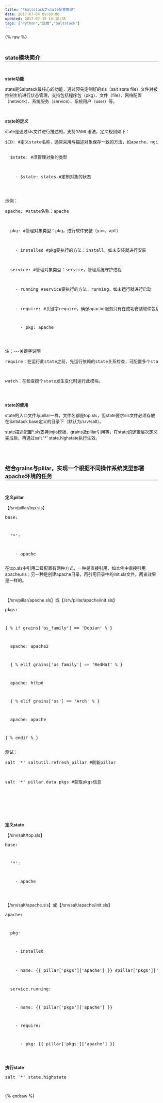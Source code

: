 ```yaml
---
title: "*Saltstack之state配置管理"
date: 2017-07-04 09:00:00
updated: 2017-07-19 10:10:35
tags: ["Python","运维","Saltstack"]
---
```

{% raw %}
<p><br/></p><h1 label="标题居左" style="white-space: normal; font-size: 32px; border-bottom-color: rgb(204, 204, 204); border-bottom-width: 2px; border-bottom-style: solid; padding: 0px 4px 0px 0px; margin: 0px 0px 10px;"><span style="font-size: 18px;"><strong>state模块简介</strong></span></h1><p><br/></p><p><strong>state功能</strong><br/></p><p>state是Saltstack最核心的功能，通过预先定制好的sls（salt state file）文件对被控制主机进行状态管理，支持包括程序包（pkg）、文件（file）、网络配置（network）、系统服务（service）、系统用户（user）等。</p><p><br/></p><p><strong>state的定义</strong></p><p>state是通过sls文件进行描述的，支持YAML语法，定义规则如下：</p><pre class="brush:python;toolbar:false">$ID:&nbsp;#定义state名称，通常采用与描述对象保存一致的方法，如apache、nginx等&nbsp;
&nbsp;&nbsp;$state:&nbsp;#须管理对象的类型
&nbsp;&nbsp;&nbsp;&nbsp;-&nbsp;$state:&nbsp;states&nbsp;#定制对象的状态</pre><p><br/></p><p>示例：</p><pre class="brush:python;toolbar:false">apache:&nbsp;#state名称：apache
&nbsp;&nbsp;pkg:&nbsp;#管理对象类型：pkg，进行软件安装（yum、apt）
&nbsp;&nbsp;&nbsp;&nbsp;-&nbsp;installed&nbsp;#pkg要执行的方法：install，如未安装就进行安装
&nbsp;&nbsp;service:&nbsp;#管理对象类型：service，管理系统守护进程
&nbsp;&nbsp;&nbsp;&nbsp;-&nbsp;running&nbsp;#service要执行的方法：running，如未运行就进行启动
&nbsp;&nbsp;&nbsp;&nbsp;-&nbsp;require:&nbsp;#关键字require，确保apache服务只有在成功安装软件包后才会启动
&nbsp;&nbsp;&nbsp;&nbsp;&nbsp;&nbsp;-&nbsp;pkg:&nbsp;apache</pre><p><br/></p><p>注：---关键字说明</p><pre class="brush:python;toolbar:false">require：在运行此state之前，先运行依赖的state关系检查，可配置多个state依赖对象；
watch：在检查摸个state发生变化时运行此模块。</pre><p>&nbsp;</p><p><strong>state的使用</strong></p><p>state的入口文件与pillar一样，文件名都是top.sls，但state要求sls文件必须存放在Saltstack base定义的目录下（默认为/srv/salt）。</p><p>state描述配置*.sls支持jinjia模板、grains及pillar引用等，在state的逻辑层次定义完成后，再通过salt &#39;*&#39; state.highstate执行生效。</p><p><br/></p><p><br/></p><h1 label="标题居左" style="font-size: 32px; font-weight: bold; border-bottom-color: rgb(204, 204, 204); border-bottom-width: 2px; border-bottom-style: solid; padding: 0px 4px 0px 0px; text-align: left; margin: 0px 0px 10px;"><span style="font-size: 18px;"><strong>结合grains与pillar，实现一个根据不同操作系统类型部署apache环境的任务</strong></span><br/></h1><p><br/></p><p><strong>定义pillar</strong><br/></p><p>【/srv/pillar/top.sls】</p><pre class="brush:python;toolbar:false">base:
&nbsp;&nbsp;&#39;*&#39;:
&nbsp;&nbsp;&nbsp;&nbsp;-&nbsp;apache</pre><p>在top.sls中引用二级配置有两种方式，一种是直接引用，如本例中直接引用apache.sls；另一种是创建apache目录，再引用目录中的init.sls文件，两者效果是一样的。</p><p><br/></p><p>【/srv/pillar/apache.sls】或【/srv/pillar/apache/init.sls】</p><pre class="brush:python;toolbar:false">pkgs:
{&nbsp;%&nbsp;if&nbsp;grains[&#39;os_family&#39;]&nbsp;==&nbsp;&#39;Debian&#39;&nbsp;%&nbsp;}
&nbsp;&nbsp;apache:&nbsp;apache2
&nbsp;&nbsp;{&nbsp;%&nbsp;elif&nbsp;grains[&#39;os_family&#39;]&nbsp;==&nbsp;&#39;RedHat&#39;&nbsp;%&nbsp;}
&nbsp;&nbsp;apache:&nbsp;httpd
&nbsp;&nbsp;{&nbsp;%&nbsp;elif&nbsp;grains[&#39;os&#39;]&nbsp;==&nbsp;&#39;Arch&#39;&nbsp;%&nbsp;}
&nbsp;&nbsp;apache:&nbsp;apache
{&nbsp;%&nbsp;endif&nbsp;%&nbsp;}</pre><p>测试：</p><pre class="brush:python;toolbar:false">salt&nbsp;&#39;*&#39;&nbsp;saltutil.refresh_pillar&nbsp;#刷新pillar
salt&nbsp;&#39;*&#39;&nbsp;pillar.data&nbsp;pkgs&nbsp;#获取pkgs信息</pre><p><br/></p><p>&nbsp;</p><p><br/></p><p><strong>定义state</strong></p><p>【/srv/salt/top.sls】</p><pre class="brush:python;toolbar:false">base:
&nbsp;&nbsp;&#39;*&#39;:
&nbsp;&nbsp;&nbsp;&nbsp;-&nbsp;apache</pre><p><br/></p><p>【/srv/salt/apache.sls】或【/srv/salt/apache/init.sls】</p><pre class="brush:python;toolbar:false">apache:
&nbsp;&nbsp;pkg:
&nbsp;&nbsp;&nbsp;&nbsp;-&nbsp;installed
&nbsp;&nbsp;&nbsp;&nbsp;-&nbsp;name:&nbsp;{{&nbsp;pillar[&#39;pkgs&#39;][&#39;apache&#39;]&nbsp;}}&nbsp;#pillar[&#39;pkgs&#39;][&#39;apache&#39;]引用的是pillar定义的数据
&nbsp;&nbsp;service.running:
&nbsp;&nbsp;&nbsp;&nbsp;-&nbsp;name:&nbsp;{{&nbsp;pillar[&#39;pkgs&#39;][&#39;apache&#39;]&nbsp;}}
&nbsp;&nbsp;&nbsp;&nbsp;-&nbsp;require:
&nbsp;&nbsp;&nbsp;&nbsp;&nbsp;&nbsp;-&nbsp;pkg:&nbsp;{{&nbsp;pillar[&#39;pkgs&#39;][&#39;apache&#39;]&nbsp;}}</pre><p><br/></p><p><strong>执行state</strong></p><pre class="brush:python;toolbar:false">salt&nbsp;&#39;*&#39;&nbsp;state.highstate</pre><p><br/></p>
{% endraw %}
